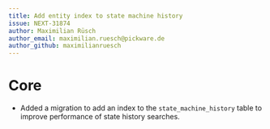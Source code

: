 ```yaml
---
title: Add entity index to state machine history
issue: NEXT-31874
author: Maximilian Rüsch
author_email: maximilian.ruesch@pickware.de
author_github: maximilianruesch
---
```

# Core
* Added a migration to add an index to the `state_machine_history` table to improve performance of state history searches.
